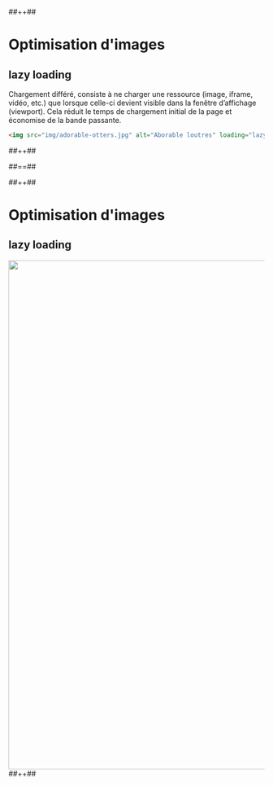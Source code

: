 <!-- .slide: class="tc-multiple-columns with-code" -->

##++##

# Optimisation d'images

## lazy loading

Chargement différé, consiste à ne charger une ressource (image, iframe, vidéo, etc.) que lorsque celle-ci devient visible dans la fenêtre d’affichage (viewport). Cela réduit le temps de chargement initial de la page et économise de la bande passante.

```html [4]
<img src="img/adorable-otters.jpg" alt="Aborable loutres" loading="lazy" width="600" height="400" />
```

<!-- .element: class="fragment" data-fragment-index="1"-->
##++##


##==##

<!-- .slide: class="tc-multiple-columns with-code" -->

##++##

# Optimisation d'images

## lazy loading

<img 
  src="./assets/images/03-speed/lazy.svg" 
  style="width: 1000px; height: auto;"  />
##++##

